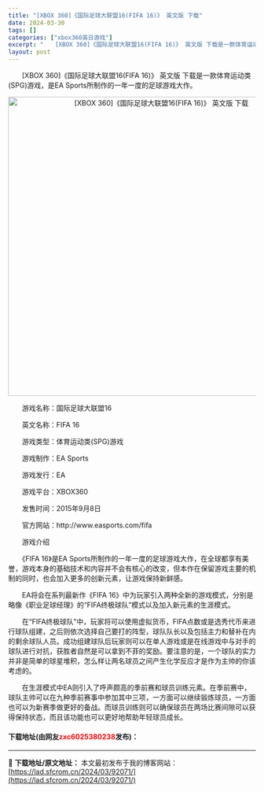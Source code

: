 ```yaml
---
title: "[XBOX 360]《国际足球大联盟16(FIFA 16)》 英文版 下载"
date: 2024-03-30
tags: []
categories: ["xbox360英日游戏"]
excerpt: "　　[XBOX 360]《国际足球大联盟16(FIFA 16)》 英文版 下载是一款体育运动类(SPG)游戏，是EA Sports所制作的一年一度的足球游戏大作。 　　游戏名称：国际足球大联盟16 　　英文名称：FIFA 16 　　游戏类型：体育运动类(SPG)游戏 　　游戏制作：EA Sports&hellip;"
layout: post
---
```


 <p>　　[XBOX 360]《国际足球大联盟16(FIFA 16)》 英文版 下载是一款体育运动类(SPG)游戏，是EA Sports所制作的一年一度的足球游戏大作。</p> <p align="center"><img align="" border="0" src="https://lad.sfcrom.cn/wp-content/uploads/2024/03/20240330_6607d2452d251.webp" width="608" alt="[XBOX 360]《国际足球大联盟16(FIFA 16)》 英文版 下载" /></p> <p>　　游戏名称：国际足球大联盟16</p> <p>　　英文名称：FIFA 16</p> <p>　　游戏类型：体育运动类(SPG)游戏</p> <p>　　游戏制作：EA Sports</p> <p>　　游戏发行：EA</p> <p>　　游戏平台：XBOX360</p> <p>　　发售时间：2015年9月8日</p> <p>　　官方网站：http://www.easports.com/fifa</p> <p>　　游戏介绍</p> <p>　　《FIFA 16》是EA Sports所制作的一年一度的足球游戏大作，在全球都享有美誉，游戏本身的基础技术和内容并不会有核心的改变，但本作在保留游戏主要的机制的同时，也会加入更多的创新元素，让游戏保持新鲜感。</p> <p>　　EA将会在系列最新作《FIFA 16》中为玩家引入两种全新的游戏模式，分别是略像《职业足球经理》的&ldquo;FIFA终极球队&rdquo;模式以及加入新元素的生涯模式。</p> <p>　　在&ldquo;FIFA终极球队&rdquo;中，玩家将可以使用虚拟货币，FIFA点数或是选秀代币来进行球队组建，之后则依次选择自己要打的阵型，球队队长以及包括主力和替补在内的剩余球队人员。成功组建球队后玩家则可以在单人游戏或是在线游戏中与对手的球队进行对抗，获胜者自然是可以拿到不菲的奖励。要注意的是，一个球队的实力并非是简单的球星堆积，怎么样让两名球员之间产生化学反应才是作为主帅的你该考虑的。</p> <p>　　在生涯模式中EA则引入了呼声颇高的季前赛和球员训练元素。在季前赛中，球队主帅可以在九种季前赛事中参加其中三项，一方面可以继续锻炼球员，一方面也可以为新赛季做更好的备战。而球员训练则可以确保球员在两场比赛间隙可以获得保持状态，而且该功能也可以更好地帮助年轻球员成长。</p> <p><h4>下载地址(由网友<font color="red">zxc6025380238</font>发布)：</h4></p> 

---
📖 **下载地址/原文地址：** 本文最初发布于我的博客网站：[https://lad.sfcrom.cn/2024/03/92071/](https://lad.sfcrom.cn/2024/03/92071/)
